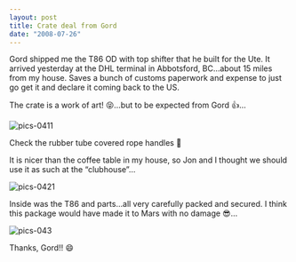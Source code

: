 ```yaml
---
layout: post
title: Crate deal from Gord
date: "2008-07-26"
---
```


Gord shipped me the T86 OD with top shifter that he built for the Ute. It arrived yesterday at the DHL terminal in Abbotsford, BC…about 15 miles from my house. Saves a bunch of customs paperwork and expense to just go get it and declare it coming back to the US.

The crate is a work of art! 😝…but to be expected from Gord 👍…

![](/wp-content/uploads/2008/12/pics-0411.jpg "pics-0411")

Check the rubber tube covered rope handles 😬

It is nicer than the coffee table in my house, so Jon and I thought we should use it as such at the “clubhouse”…

![](/wp-content/uploads/2008/12/pics-0421.jpg "pics-0421")

Inside was the T86 and parts…all very carefully packed and secured. I think this package would have made it to Mars with no damage 😎…

![](/wp-content/uploads/2008/12/pics-043.jpg "pics-043")

Thanks, Gord!! 😄
